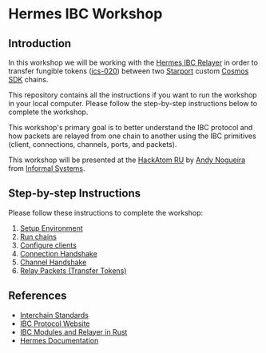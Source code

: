 # Hermes IBC Workshop

## Introduction

In this workshop we will be working with the [Hermes IBC Relayer](https://hermes.informal.systems) in order to transfer fungible tokens ([ics-020](https://github.com/cosmos/ics/tree/master/spec/ics-020-fungible-token-transfer)) between two [Starport](https://github.com/tendermint/starport) custom [Cosmos SDK](https://github.com/cosmos/cosmos-sdk) chains.

This repository contains all the instructions if you want to run the workshop in your local computer. Please follow the step-by-step instructions below to complete the workshop.

This workshop's primary goal is to better understand the IBC protocol and how packets are relayed from one chain to another using the IBC primitives (client, connections, channels, ports, and packets).

This workshop will be presented at the [HackAtom RU](https://hackatom-ru.devpost.com/) by [Andy Nogueira](https://github.com/andynog) from [Informal Systems](https://informal.systems).

## Step-by-step Instructions

Please follow these instructions to complete the workshop:

1. [Setup Environment](./docs/setup.md)
2. [Run chains](./docs/start_chains.md)
3. [Configure clients](./docs/config_clients.md)
4. [Connection Handshake](./docs/connection_handshake.md)
5. [Channel Handshake](./docs/channel_handshake.md)
6. [Relay Packets (Transfer Tokens)](./docs/relay.md) 

## References

*  [Interchain Standards](https://github.com/cosmos/ics)
* [IBC Protocol Website](https://ibcprotocol.org)
* [IBC Modules and Relayer in Rust](https://github.com/informalsystems/ibc-rs)
* [Hermes Documentation](https://hermes.informal.systems)
